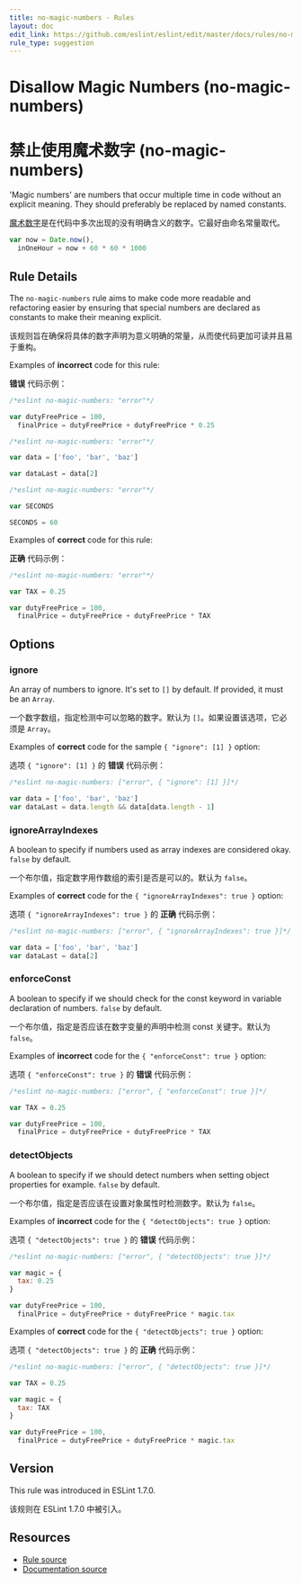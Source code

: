 ```yaml
---
title: no-magic-numbers - Rules
layout: doc
edit_link: https://github.com/eslint/eslint/edit/master/docs/rules/no-magic-numbers.md
rule_type: suggestion
---
```


<!-- Note: No pull requests accepted for this file. See README.md in the root directory for details. -->

# Disallow Magic Numbers (no-magic-numbers)

# 禁止使用魔术数字 (no-magic-numbers)

'Magic numbers' are numbers that occur multiple time in code without an explicit meaning.
They should preferably be replaced by named constants.

[魔术数字](https://zh.wikipedia.org/zh-cn/%E9%AD%94%E8%A1%93%E6%95%B8%E5%AD%97)是在代码中多次出现的没有明确含义的数字。它最好由命名常量取代。

```js
var now = Date.now(),
  inOneHour = now + 60 * 60 * 1000
```

## Rule Details

The `no-magic-numbers` rule aims to make code more readable and refactoring easier by ensuring that special numbers
are declared as constants to make their meaning explicit.

该规则旨在确保将具体的数字声明为意义明确的常量，从而使代码更加可读并且易于重构。

Examples of **incorrect** code for this rule:

**错误** 代码示例：

```js
/*eslint no-magic-numbers: "error"*/

var dutyFreePrice = 100,
  finalPrice = dutyFreePrice + dutyFreePrice * 0.25
```

```js
/*eslint no-magic-numbers: "error"*/

var data = ['foo', 'bar', 'baz']

var dataLast = data[2]
```

```js
/*eslint no-magic-numbers: "error"*/

var SECONDS

SECONDS = 60
```

Examples of **correct** code for this rule:

**正确** 代码示例：

```js
/*eslint no-magic-numbers: "error"*/

var TAX = 0.25

var dutyFreePrice = 100,
  finalPrice = dutyFreePrice + dutyFreePrice * TAX
```

## Options

### ignore

An array of numbers to ignore. It's set to `[]` by default.
If provided, it must be an `Array`.

一个数字数组，指定检测中可以忽略的数字。默认为 `[]`。如果设置该选项，它必须是 `Array`。

Examples of **correct** code for the sample `{ "ignore": [1] }` option:

选项 `{ "ignore": [1] }` 的 **错误** 代码示例：

```js
/*eslint no-magic-numbers: ["error", { "ignore": [1] }]*/

var data = ['foo', 'bar', 'baz']
var dataLast = data.length && data[data.length - 1]
```

### ignoreArrayIndexes

A boolean to specify if numbers used as array indexes are considered okay. `false` by default.

一个布尔值，指定数字用作数组的索引是否是可以的。默认为 `false`。

Examples of **correct** code for the `{ "ignoreArrayIndexes": true }` option:

选项 `{ "ignoreArrayIndexes": true }` 的 **正确** 代码示例：

```js
/*eslint no-magic-numbers: ["error", { "ignoreArrayIndexes": true }]*/

var data = ['foo', 'bar', 'baz']
var dataLast = data[2]
```

### enforceConst

A boolean to specify if we should check for the const keyword in variable declaration of numbers. `false` by default.

一个布尔值，指定是否应该在数字变量的声明中检测 const 关键字。默认为`false`。

Examples of **incorrect** code for the `{ "enforceConst": true }` option:

选项 `{ "enforceConst": true }` 的 **错误** 代码示例：

```js
/*eslint no-magic-numbers: ["error", { "enforceConst": true }]*/

var TAX = 0.25

var dutyFreePrice = 100,
  finalPrice = dutyFreePrice + dutyFreePrice * TAX
```

### detectObjects

A boolean to specify if we should detect numbers when setting object properties for example. `false` by default.

一个布尔值，指定是否应该在设置对象属性时检测数字。默认为 `false`。

Examples of **incorrect** code for the `{ "detectObjects": true }` option:

选项 `{ "detectObjects": true }` 的 **错误** 代码示例：

```js
/*eslint no-magic-numbers: ["error", { "detectObjects": true }]*/

var magic = {
  tax: 0.25
}

var dutyFreePrice = 100,
  finalPrice = dutyFreePrice + dutyFreePrice * magic.tax
```

Examples of **correct** code for the `{ "detectObjects": true }` option:

选项 `{ "detectObjects": true }` 的 **正确** 代码示例：

```js
/*eslint no-magic-numbers: ["error", { "detectObjects": true }]*/

var TAX = 0.25

var magic = {
  tax: TAX
}

var dutyFreePrice = 100,
  finalPrice = dutyFreePrice + dutyFreePrice * magic.tax
```

## Version

This rule was introduced in ESLint 1.7.0.

该规则在 ESLint 1.7.0 中被引入。

## Resources

- [Rule source](https://github.com/eslint/eslint/tree/master/lib/rules/no-magic-numbers.js)
- [Documentation source](https://github.com/eslint/eslint/tree/master/docs/rules/no-magic-numbers.md)
